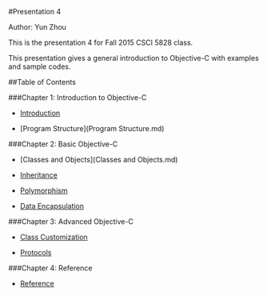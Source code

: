 #Presentation 4

Author: Yun Zhou

This is the presentation 4 for Fall 2015 CSCI 5828 class. 

This presentation gives a general introduction to Objective-C with examples and sample codes.


##Table of Contents    

###Chapter 1: Introduction to Objective-C 

- [Introduction](Introduction.md)  

- [Program Structure](Program Structure.md)  

###Chapter 2: Basic Objective-C 
  
- [Classes and Objects](Classes and Objects.md)  

- [Inheritance](Inheritance.md)  

- [Polymorphism](Polymorphism.md)  

- [Data Encapsulation](Encapsulate.md)  

###Chapter 3: Advanced Objective-C
 
- [Class Customization](Customization.md)  

- [Protocols](Protocols.md)  

###Chapter 4: Reference 

- [Reference](Reference.md)  

